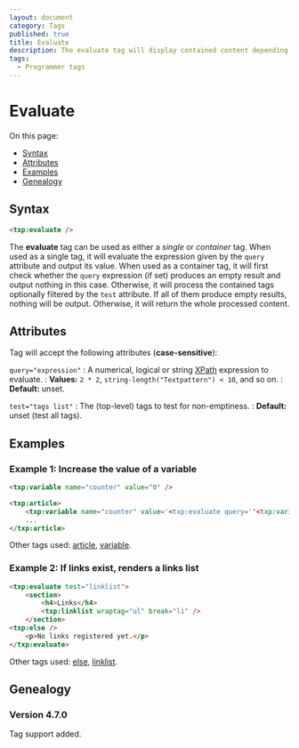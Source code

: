 ```yaml
---
layout: document
category: Tags
published: true
title: Evaluate
description: The evaluate tag will display contained content depending on a given numerical, logical or string expression query.
tags:
  - Programmer tags
---
```


# Evaluate

On this page:

* [Syntax](#syntax)
* [Attributes](#attributes)
* [Examples](#examples)
* [Genealogy](#genealogy)

## Syntax

~~~ html
<txp:evaluate />
~~~

The **evaluate** tag can be used as either a *single* or *container* tag. When used as a single tag, it will evaluate the expression given by the `query` attribute and output its value. When used as a container tag, it will first check whether the `query` expression (if set) produces an empty result and output nothing in this case. Otherwise, it will process the contained tags optionally filtered by the `test` attribute. If all of them produce empty results, nothing will be output. Otherwise, it will return the whole processed content.

## Attributes

Tag will accept the following attributes (**case-sensitive**):

`query="expression"`
: A numerical, logical or string [XPath](http://www.edankert.com/xpathfunctions.html) expression to evaluate.
: **Values:** `2 * 2`, `string-length("Textpattern") < 10`, and so on.
: **Default:** unset.

`test="tags list"`
: The (top-level) tags to test for non-emptiness.
: **Default:** unset (test all tags).

## Examples

### Example 1: Increase the value of a variable

~~~ html
<txp:variable name="counter" value="0" />

<txp:article>
    <txp:variable name="counter" value='<txp:evaluate query=''<txp:variable name="counter" /> + 1'' />' />
    ...
</txp:article>
~~~

Other tags used: [article](article), [variable](variable).

### Example 2: If links exist, renders a links list

~~~ html
<txp:evaluate test="linklist">
    <section>
        <h4>Links</h4>
        <txp:linklist wraptag="ul" break="li" />
    </section>
<txp:else />
    <p>No links registered yet.</p>
</txp:evaluate>
~~~

Other tags used: [else](else), [linklist](linklist).

## Genealogy

### Version 4.7.0

Tag support added.
